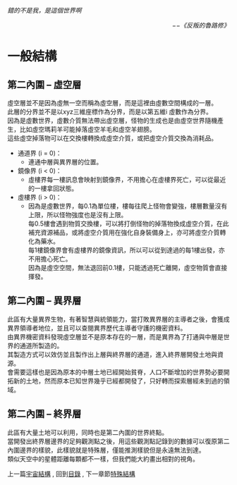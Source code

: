 *錯的不是我，是這個世界啊*  
<p align="right"><i>−−《反叛的魯路修》</i></p>

# 一般結構
## 第二內圍 – 虛空層
虛空層並不是因為虛無一空而稱為虛空層，而是這裡由虛數空間構成的一層。  
此層的分界並不是以xyz三維座標作為分界，而是以第五維i 虛數作為分界。  
因為是虛數世界，虛數介質無法帶出虛空層，怪物的生成也是由虛空世界隨機產生，比如虛空瑪莉羊可能掉落虛空羊毛和虛空羊翅膀。  
這些虛空掉落物可以在交換樓轉換成虛空介質，或把虛空介質交換為消耗品。  

  * 通道界 (i = 0)：
    * 連通中層與異界層的位置。  
  * 鏡像界 (i < 0)：
    * 虛樓界每一樓訊息會映射到鏡像界，不用擔心在虛樓界死亡，可以從最近的一樓拿回狀態。  
  * 虛樓界 (i > 0)：
    * 因為是虛數世界，每0.1為單位樓，樓每往爬上怪物會變強，樓層數量沒有上限，所以怪物強度也是沒有上限。  
      每0.5樓會遇到物質交換樓，可以將打倒怪物的掉落物換成虛空介質，在此補充資源補品，或將虛空介質用在強化自身裝備身上，亦可將虛空介質轉化為藥水。  
      每1樓鏡像界會有虛樓界的鏡像資訊，所以可以從到達過的每1樓出發，亦不用擔心死亡。  
      因為是虛空空間，無法退回前0.1樓，只能透過死亡離開，虛空物質會直接揮發。  

## 第二內圍 – 異界層
此區有大量異界生物，有著智慧與統領能力，當打敗異界層的主導者之後，會獲成異界領導者地位，並且可以查閱異界歷代主導者守護的機密資料。  
由異界機密資料發現虛空層並不是原本存在的一層，而是異界為了打通與中層是世界的通道所製造的。  
其製造方式可以效仿並且製作出上層與終界層的通道，進入終界層開發土地與資源。  
會需要這樣也是因為原本的中層土地已經開始貧脊，人口不斷增加的世界勢必要開拓新的土地，然而原本已知世界幾乎已經都開發了，只好轉而探索層經未到過的領域。  

## 第二內圍 – 終界層
此區有大量土地可以利用，同時也是第二內圍的世界終點。  
當開發出終界層邊界的足夠觀測點之後，用這些觀測點記錄到的數據可以復原第二內圍邊界的樣貌，此樣貌就是特殊層，僅能推測樣貌但是永遠無法到達。  
類似天空中的星體距離每顆都不一樣，但我們能大約畫出相對的視角。  


上一篇[宇宙結構](https://partiallyorderedmagic.github.io/Setting/Ch3/Universe) ,
回到[目錄](https://partiallyorderedmagic.github.io/#ch-3-god-view) ,
下一章節[特殊結構](https://partiallyorderedmagic.github.io/Setting/Ch3/Peculiar)
